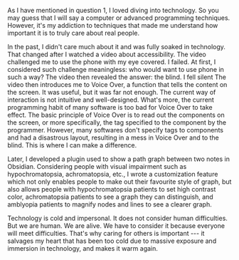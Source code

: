 As I have mentioned in question 1, I loved diving into technology. So you may guess that I will say a computer or advanced programming techniques. However, it's my addiction to techniques that made me understand how important it is to truly care about real people.

In the past, I didn't care much about it and was fully soaked in technology. That changed after I watched a video about accessibility. The video challenged me to use the phone with my eye covered. I failed. At first, I considered such challenge meaningless: who would want to use phone in such a way? The video then revealed the answer: the blind. I fell silent The video then introduces me to Voice Over, a function that tells the content on the screen. It was useful, but it was far not enough. The current way of interaction is not intuitive and well-designed. What's more, the current programming habit of many software is too bad for Voice Over to take effect. The basic principle of Voice Over is to read out the components on the screen, or more specifically, the tag specified to the component by the programmer. However, many softwares don't specify tags to components and had a disastrous layout, resulting in a mess in Voice Over and to the blind. This is where I can  make a difference.

Later, I developed a plugin used to show a path graph between two notes in Obsidian. Considering people with visual impairment such as hypochromatopsia, achromatopsia, etc., I wrote a customization feature which not only enables people to make out their favourite style of graph, but also allows people with hypochromatopsia patients to set high contrast color, achromatopsia patients to see a graph they can distinguish, and amblyopia patients to magnify nodes and lines to see a clearer graph.

Technology is cold and impersonal. It does not consider human difficulties. But we are human. We are alive. We have to consider it because everyone will meet difficulties. That's why caring for others is important --- it salvages my heart that has been too cold due to massive exposure and immersion in technology, and makes it warm again.